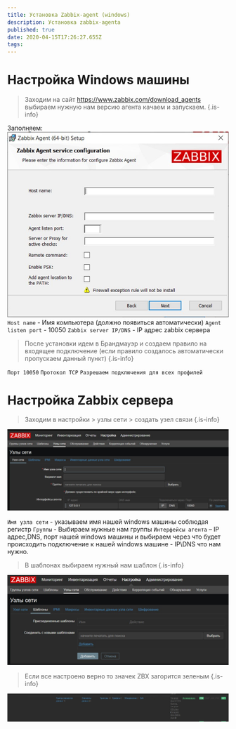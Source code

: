 ```yaml
---
title: Установка Zabbix-agent (windows)
description: Установка zabbix-agenta
published: true
date: 2020-04-15T17:26:27.655Z
tags: 
---
```


# Настройка Windows машины


> Заходим на сайт https://www.zabbix.com/download_agents выбираем нужную нам версию агента качаем и запускаем.
{.is-info}



Заполняем:
![1.jpg](/zabbix/1.jpg)
`Host name` - Имя компьютера (должно появиться автоматически)
`Agent listen port` - 10050
`Zabbix server IP/DNS` - IP адрес zabbix сервера

> После установки идем в Брандмауэр и создаем правило на входящее подключение
> (если правило создалось автоматически пропускаем данный пункт)
{.is-info}

`Порт 10050`
`Протокол TCP`
`Разрешаем подключения для всех профилей`

# Настройка Zabbix сервера 

> Заходим в настройки > узлы сети > создать узел связи
{.is-info}



![2.jpg](/zabbix/2.jpg)

`Имя узла сети` - указываем имя нашей windows машины соблюдая регистр
`Группы` - Выбираем нужные нам группы
`Интерфейсы агента` – IP адрес,DNS, порт нашей windows машины и выбираем через что будет происходить подключение к нашей windows машине - IP\DNS что нам нужно.

> В шаблонах выбираем нужный нам шаблон
{.is-info}

![3.jpg](/zabbix/3.jpg)

> Если все настроено верно то значек ZBX загорится зеленым
{.is-info}

![4.jpg](/zabbix/4.jpg)
